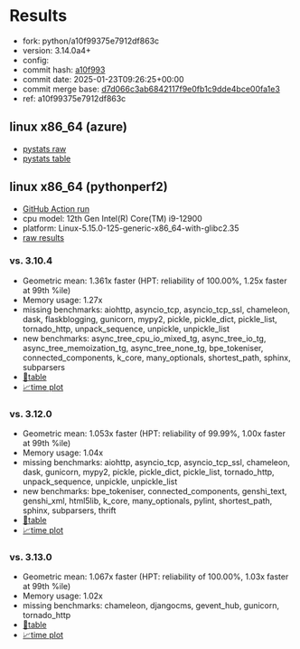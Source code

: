 # Results

- fork: python/a10f99375e7912df863c
- version: 3.14.0a4+
- config: 
- commit hash: [a10f993](https://github.com/python/cpython/commit/a10f993)
- commit date: 2025-01-23T09:26:25+00:00
- commit merge base: [d7d066c3ab6842117f9e0fb1c9dde4bce00fa1e3](https://github.com/python/cpython/commit/d7d066c3ab6842117f9e0fb1c9dde4bce00fa1e3)
- ref: a10f99375e7912df863c

## linux x86_64 (azure)

- [pystats raw](bm-20250123-azure-x86_64-python-a10f99375e7912df863c-3.14.0a4%2B-a10f993-pystats.json)
- [pystats table](bm-20250123-azure-x86_64-python-a10f99375e7912df863c-3.14.0a4%2B-a10f993-pystats.md)

## linux x86_64 (pythonperf2)

- [GitHub Action run](https://github.com/faster-cpython/benchmarking/actions/runs/12931778503)
- cpu model: 12th Gen Intel(R) Core(TM) i9-12900
- platform: Linux-5.15.0-125-generic-x86_64-with-glibc2.35
- [raw results](bm-20250123-pythonperf2-x86_64-python-a10f99375e7912df863c-3.14.0a4%2B-a10f993.json)

### vs. 3.10.4

- Geometric mean: 1.361x faster (HPT: reliability of 100.00%, 1.25x faster at 99th %ile)
- Memory usage: 1.27x
- missing benchmarks: aiohttp, asyncio_tcp, asyncio_tcp_ssl, chameleon, dask, flaskblogging, gunicorn, mypy2, pickle, pickle_dict, pickle_list, tornado_http, unpack_sequence, unpickle, unpickle_list
- new benchmarks: async_tree_cpu_io_mixed_tg, async_tree_io_tg, async_tree_memoization_tg, async_tree_none_tg, bpe_tokeniser, connected_components, k_core, many_optionals, shortest_path, sphinx, subparsers
- [📄table](bm-20250123-pythonperf2-x86_64-python-a10f99375e7912df863c-3.14.0a4%2B-a10f993-vs-3.10.4.md)
- [📈time plot](bm-20250123-pythonperf2-x86_64-python-a10f99375e7912df863c-3.14.0a4%2B-a10f993-vs-3.10.4.svg)

### vs. 3.12.0

- Geometric mean: 1.053x faster (HPT: reliability of 99.99%, 1.00x faster at 99th %ile)
- Memory usage: 1.04x
- missing benchmarks: aiohttp, asyncio_tcp, asyncio_tcp_ssl, chameleon, dask, gunicorn, mypy2, pickle, pickle_dict, pickle_list, tornado_http, unpack_sequence, unpickle, unpickle_list
- new benchmarks: bpe_tokeniser, connected_components, genshi_text, genshi_xml, html5lib, k_core, many_optionals, pylint, shortest_path, sphinx, subparsers, thrift
- [📄table](bm-20250123-pythonperf2-x86_64-python-a10f99375e7912df863c-3.14.0a4%2B-a10f993-vs-3.12.0.md)
- [📈time plot](bm-20250123-pythonperf2-x86_64-python-a10f99375e7912df863c-3.14.0a4%2B-a10f993-vs-3.12.0.svg)

### vs. 3.13.0

- Geometric mean: 1.067x faster (HPT: reliability of 100.00%, 1.03x faster at 99th %ile)
- Memory usage: 1.02x
- missing benchmarks: chameleon, djangocms, gevent_hub, gunicorn, tornado_http
- [📄table](bm-20250123-pythonperf2-x86_64-python-a10f99375e7912df863c-3.14.0a4%2B-a10f993-vs-3.13.0.md)
- [📈time plot](bm-20250123-pythonperf2-x86_64-python-a10f99375e7912df863c-3.14.0a4%2B-a10f993-vs-3.13.0.svg)

